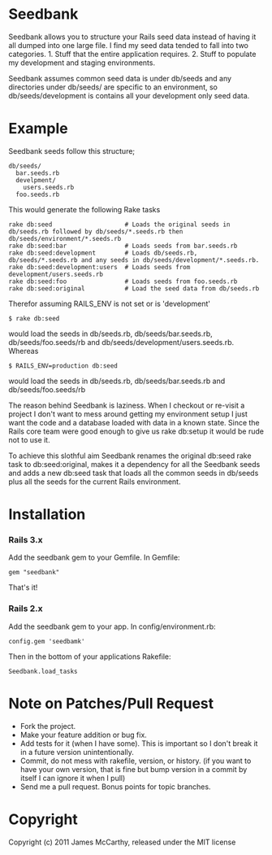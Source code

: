 Seedbank
========

Seedbank allows you to structure your Rails seed data instead of having it all dumped into one large file. I find my seed data tended to fall into two categories. 1. Stuff that the entire application requires. 2. Stuff to populate my development and staging environments.

Seedbank assumes common seed data is under db/seeds and any directories under db/seeds/ are specific to an environment, so db/seeds/development is contains all your development only seed data.
  
Example
=======

Seedbank seeds follow this structure;

    db/seeds/
      bar.seeds.rb
      develpment/
        users.seeds.rb
      foo.seeds.rb
  
This would generate the following Rake tasks

    rake db:seed                    # Loads the original seeds in db/seeds.rb followed by db/seeds/*.seeds.rb then db/seeds/environment/*.seeds.rb
    rake db:seed:bar                # Loads seeds from bar.seeds.rb
    rake db:seed:development        # Loads db/seeds.rb, db/seeds/*.seeds.rb and any seeds in db/seeds/development/*.seeds.rb.
    rake db:seed:development:users  # Loads seeds from development/users.seeds.rb
    rake db:seed:foo                # Loads seeds from foo.seeds.rb
    rake db:seed:original           # Load the seed data from db/seeds.rb

Therefor assuming RAILS_ENV is not set or is 'development'

    $ rake db:seed
    
would load the seeds in db/seeds.rb, db/seeds/bar.seeds.rb, db/seeds/foo.seeds/rb and db/seeds/development/users.seeds.rb. Whereas 

    $ RAILS_ENV=production db:seed
    
would load the seeds in db/seeds.rb, db/seeds/bar.seeds.rb and db/seeds/foo.seeds/rb

The reason behind Seedbank is laziness. When I checkout or re-visit a project I don't want to mess around getting my environment setup I just want the code and a database loaded with data in a known state. Since the Rails core team were good enough to give us rake db:setup it would be rude not to use it. 

To achieve this slothful aim Seedbank renames the original db:seed rake task to db:seed:original, makes it a dependency for all the Seedbank seeds and adds a new db:seed task that loads all the common seeds in db/seeds plus all the seeds for the current Rails environment. 

Installation
============

### Rails 3.x

Add the seedbank gem to your Gemfile.  In Gemfile:

    gem "seedbank"

That's it!

### Rails 2.x

Add the seedbank gem to your app. In config/environment.rb:

    config.gem 'seedbamk'

Then in the bottom of your applications Rakefile:

    Seedbank.load_tasks

Note on Patches/Pull Request
============================

* Fork the project.
* Make your feature addition or bug fix.
* Add tests for it (when I have some). This is important so I don't break it in a future version unintentionally.
* Commit, do not mess with rakefile, version, or history. (if you want to have your own version, that is fine but 
  bump version in a commit by itself I can ignore it when I pull)
* Send me a pull request.  Bonus points for topic branches.

Copyright
=========
Copyright (c) 2011 James McCarthy, released under the MIT license
